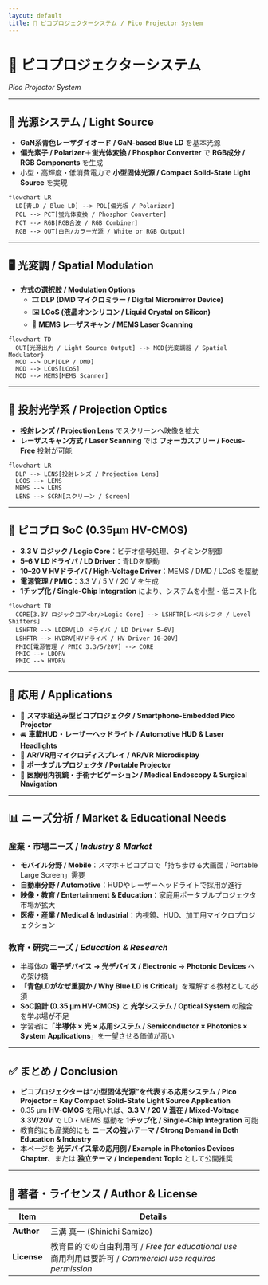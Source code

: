 ```yaml
---
layout: default
title: 🎥 ピコプロジェクターシステム / Pico Projector System
---
```


# 🎥 ピコプロジェクターシステム  
*Pico Projector System*

---

## 🔦 光源システム / Light Source
- **GaN系青色レーザダイオード / GaN-based Blue LD** を基本光源  
- **偏光素子 / Polarizer**＋**蛍光体変換 / Phosphor Converter** で **RGB成分 / RGB Components** を生成  
- 小型・高輝度・低消費電力で **小型固体光源 / Compact Solid-State Light Source** を実現  

```mermaid
flowchart LR
  LD[青LD / Blue LD] --> POL[偏光板 / Polarizer]
  POL --> PCT[蛍光体変換 / Phosphor Converter]
  PCT --> RGB[RGB合波 / RGB Combiner]
  RGB --> OUT[白色/カラー光源 / White or RGB Output]
```

---

## 🖥 光変調 / Spatial Modulation
- **方式の選択肢 / Modulation Options**  
  - 🎞 **DLP (DMD マイクロミラー / Digital Micromirror Device)**  
  - 🖼 **LCoS (液晶オンシリコン / Liquid Crystal on Silicon)**  
  - 🔦 **MEMS レーザスキャン / MEMS Laser Scanning**

```mermaid
flowchart TD
  OUT[光源出力 / Light Source Output] --> MOD{光変調器 / Spatial Modulator}
  MOD --> DLP[DLP / DMD]
  MOD --> LCOS[LCoS]
  MOD --> MEMS[MEMS Scanner]
```

---

## 🔭 投射光学系 / Projection Optics
- **投射レンズ / Projection Lens** でスクリーンへ映像を拡大  
- **レーザスキャン方式 / Laser Scanning** では **フォーカスフリー / Focus-Free** 投射が可能  

```mermaid
flowchart LR
  DLP --> LENS[投射レンズ / Projection Lens]
  LCOS --> LENS
  MEMS --> LENS
  LENS --> SCRN[スクリーン / Screen]
```

---

## 🧠 ピコプロ SoC (0.35µm HV-CMOS)
- **3.3 V ロジック / Logic Core**：ビデオ信号処理、タイミング制御  
- **5–6 V LDドライバ / LD Driver**：青LDを駆動  
- **10–20 V HVドライバ / High-Voltage Driver**：MEMS / DMD / LCoS を駆動  
- **電源管理 / PMIC**：3.3 V / 5 V / 20 V を生成  
- **1チップ化 / Single-Chip Integration** により、システムを小型・低コスト化  

```mermaid
flowchart TB
  CORE[3.3V ロジックコア<br/>Logic Core] --> LSHFTR[レベルシフタ / Level Shifters]
  LSHFTR --> LDDRV[LD ドライバ / LD Driver 5–6V]
  LSHFTR --> HVDRV[HVドライバ / HV Driver 10–20V]
  PMIC[電源管理 / PMIC 3.3/5/20V] --> CORE
  PMIC --> LDDRV
  PMIC --> HVDRV
```

---

## 🚀 応用 / Applications
- 📱 **スマホ組込み型ピコプロジェクタ / Smartphone-Embedded Pico Projector**  
- 🚘 **車載HUD・レーザーヘッドライト / Automotive HUD & Laser Headlights**  
- 🥽 **AR/VR用マイクロディスプレイ / AR/VR Microdisplay**  
- 🎥 **ポータブルプロジェクタ / Portable Projector**  
- 🏥 **医療用内視鏡・手術ナビゲーション / Medical Endoscopy & Surgical Navigation**

---

## 📊 ニーズ分析 / Market & Educational Needs

### 産業・市場ニーズ / *Industry & Market*
- **モバイル分野 / Mobile**：スマホ＋ピコプロで「持ち歩ける大画面 / Portable Large Screen」需要  
- **自動車分野 / Automotive**：HUDやレーザーヘッドライトで採用が進行  
- **映像・教育 / Entertainment & Education**：家庭用ポータブルプロジェクタ市場が拡大  
- **医療・産業 / Medical & Industrial**：内視鏡、HUD、加工用マイクロプロジェクション  

### 教育・研究ニーズ / *Education & Research*
- 半導体の **電子デバイス → 光デバイス / Electronic → Photonic Devices** への架け橋  
- 「**青色LDがなぜ重要か / Why Blue LD is Critical**」を理解する教材として必須  
- **SoC設計 (0.35 µm HV-CMOS)** と **光学システム / Optical System** の融合を学ぶ場が不足  
- 学習者に「**半導体 × 光 × 応用システム / Semiconductor × Photonics × System Applications**」を一望させる価値が高い  

---

## ✅ まとめ / Conclusion
- **ピコプロジェクターは“小型固体光源”を代表する応用システム / Pico Projector = Key Compact Solid-State Light Source Application**  
- 0.35 µm **HV-CMOS** を用いれば、**3.3 V / 20 V 混在 / Mixed-Voltage 3.3V/20V** で LD・MEMS 駆動を **1チップ化 / Single-Chip Integration** 可能  
- 教育的にも産業的にも **ニーズの強いテーマ / Strong Demand in Both Education & Industry**  
- 本ページを **光デバイス章の応用例 / Example in Photonics Devices Chapter**、または **独立テーマ / Independent Topic** として公開推奨  

---

## 👤 著者・ライセンス / Author & License
| Item | Details |
|------|---------|
| **Author** | 三溝 真一 (Shinichi Samizo) |
| **License** | 教育目的での自由利用可 / *Free for educational use* <br> 商用利用は要許可 / *Commercial use requires permission* |
